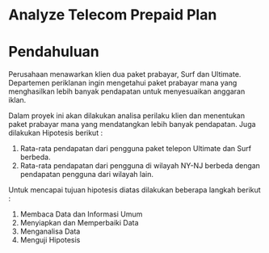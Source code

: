 # Analyze Telecom Prepaid Plan
# Pendahuluan <a id='Pendahuluan'></a>

Perusahaan menawarkan klien dua paket prabayar, Surf dan Ultimate. Departemen periklanan ingin mengetahui paket prabayar mana yang menghasilkan lebih banyak pendapatan untuk menyesuaikan anggaran iklan.

Dalam proyek ini akan dilakukan analisa perilaku klien dan menentukan paket prabayar mana yang mendatangkan lebih banyak pendapatan. Juga dilakukan Hipotesis berikut :

1. Rata-rata pendapatan dari pengguna paket telepon Ultimate dan Surf berbeda.
2. Rata-rata pendapatan dari pengguna di wilayah NY-NJ berbeda dengan pendapatan pengguna dari wilayah lain.

Untuk mencapai tujuan hipotesis diatas dilakukan beberapa langkah berikut :
1. Membaca Data dan Informasi Umum
2. Menyiapkan dan Memperbaiki Data
3. Menganalisa Data
4. Menguji Hipotesis
